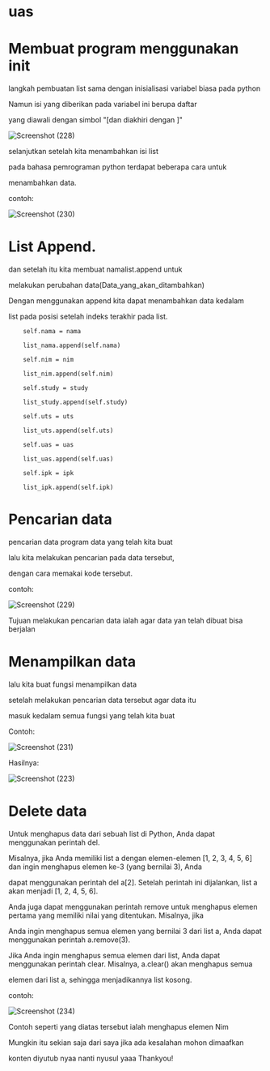 # uas

# Membuat program menggunakan __init__

langkah pembuatan list sama  dengan inisialisasi variabel biasa pada python

Namun isi yang diberikan pada variabel ini berupa daftar

yang diawali dengan simbol "[dan diakhiri dengan ]"

![Screenshot (228)](https://user-images.githubusercontent.com/115479895/210265634-c5d392b7-03d3-4c67-a6b5-1005916d4dab.png)

selanjutkan setelah kita menambahkan isi list

pada bahasa pemrograman python terdapat beberapa cara untuk

menambahkan data.

contoh:

![Screenshot (230)](https://user-images.githubusercontent.com/115479895/210266229-d3be9703-2127-458f-87bb-8bc6329c7163.png)


# List Append.

dan setelah itu kita membuat namalist.append untuk

melakukan perubahan data(Data_yang_akan_ditambahkan)

Dengan menggunakan append kita dapat menambahkan data kedalam

list pada posisi setelah indeks terakhir  pada list.

        self.nama = nama

        list_nama.append(self.nama)
        
        self.nim = nim
        
        list_nim.append(self.nim)
        
        self.study = study
        
        list_study.append(self.study)
        
        self.uts = uts
        
        list_uts.append(self.uts)
        
        self.uas = uas
        
        list_uas.append(self.uas)
        
        self.ipk = ipk
        
        list_ipk.append(self.ipk)
        
 # Pencarian data
 
 pencarian data program data yang telah kita buat
 
 lalu kita melakukan pencarian pada data tersebut,
 
 dengan cara memakai kode tersebut. 
 
 contoh:
 
 ![Screenshot (229)](https://user-images.githubusercontent.com/115479895/210267210-8d0ca358-4610-4150-bc1e-0faeeaee2432.png)

Tujuan melakukan pencarian data ialah agar data yan telah dibuat bisa berjalan

# Menampilkan data

lalu kita buat fungsi menampilkan data

setelah melakukan pencarian data tersebut agar data itu

masuk kedalam semua fungsi yang telah kita buat

Contoh:

![Screenshot (231)](https://user-images.githubusercontent.com/115479895/210267828-18a4c920-f989-4cdc-a784-4afd1d39e014.png)

Hasilnya:

![Screenshot (223)](https://user-images.githubusercontent.com/115479895/210267943-f1799de0-952a-4837-a998-379074f1e91b.png)

# Delete data

Untuk menghapus data dari sebuah list di Python, Anda dapat menggunakan perintah del.

Misalnya, jika Anda memiliki list a dengan elemen-elemen [1, 2, 3, 4, 5, 6] dan ingin menghapus elemen ke-3 (yang bernilai 3), Anda

dapat menggunakan perintah del a[2]. Setelah perintah ini dijalankan, list a akan menjadi [1, 2, 4, 5, 6].

Anda juga dapat menggunakan perintah remove untuk menghapus elemen pertama yang memiliki nilai yang ditentukan. Misalnya, jika 

Anda ingin menghapus semua elemen yang bernilai 3 dari list a, Anda dapat menggunakan perintah a.remove(3).

Jika Anda ingin menghapus semua elemen dari list, Anda dapat menggunakan perintah clear. Misalnya, a.clear() akan menghapus semua 

elemen dari list a, sehingga menjadikannya list kosong.

contoh:

![Screenshot (234)](https://user-images.githubusercontent.com/115479895/210268365-040329ce-9ac6-4613-b91c-90c90e60b6bd.png)

Contoh seperti yang diatas tersebut ialah menghapus elemen Nim

Mungkin itu sekian saja dari saya jika ada kesalahan mohon dimaafkan

konten diyutub nyaa nanti nyusul yaaa Thankyou!


        
